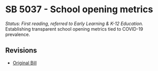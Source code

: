 # SB 5037 - School opening metrics
*Status: First reading, referred to Early Learning & K-12 Education.*
Establishing transparent school opening metrics tied to COVID-19 prevalence.

## Revisions
* [Original Bill](1/)